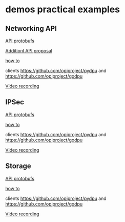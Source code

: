 # demos practical examples

## Networking API

[API protobufs](https://github.com/opiproject/opi-api/tree/main/network/cloud)

[Additionl API proposal](https://github.com/opiproject/opi-api/pull/128)

[how to](./network/)

clients <https://github.com/opiproject/pydpu> and <https://github.com/opiproject/godpu>

[Video recording](https://youtu.be/UWIGLShe8d0)

## IPSec

[API protobufs](https://github.com/opiproject/opi-api/tree/main/security)

[how to](./security/)

clients <https://github.com/opiproject/pydpu> and <https://github.com/opiproject/godpu>

[Video recording](https://youtu.be/uf6xXRXKlQo)

## Storage

[API protobufs](https://github.com/opiproject/opi-api/tree/main/storage)

[how to](./storage/)

clients <https://github.com/opiproject/pydpu> and <https://github.com/opiproject/godpu>

[Video recording](tbd)
